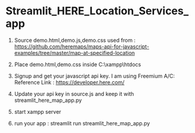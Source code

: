 # Streamlit_HERE_Location_Services_app

1) Source demo.html,demo.js,demo.css used from : https://github.com/heremaps/maps-api-for-javascript-examples/tree/master/map-at-specified-location

2) Place demo.html,demo.css inside C:\xampp\htdocs 

3) Signup and get your javascript api key. I am using Freemium A/C: 
Reference Link : https://developer.here.com/

4) Update your api key in source.js and keep it with streamlit_here_map_app.py

5) start xampp server

6) run your app : streamlit run streamlit_here_map_app.py


